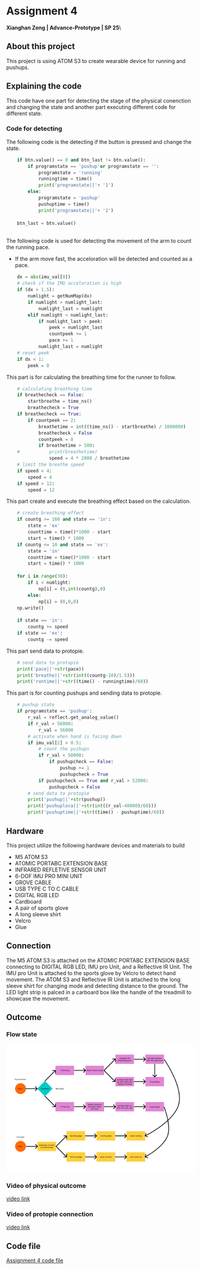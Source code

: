 # Assignment 4
**Xianghan Zeng | Advance-Prototype | SP 25**\
## About this project
This project is using ATOM S3 to create wearable device for running and pushups.
## Explaining the code
This code have one part for detecting the stage of the physical conenction and changing the state and another part executing different code for different state.
### Code for detecting
The following code is the detecting if the button is pressed and change the state.
``` Python  
    if btn.value() == 0 and btn_last != btn.value():
        if programstate == 'pushup'or programstate == '':
            programstate = 'running'
            runningtime = time()
            print('programstate||'+ '1')
        else:
            programstate = 'pushup'
            pushuptime = time()
            print('programstate||'+ '2')
    
    btn_last = btn.value()
```
\
The following code is used for detecting the movement of the arm to count the running pace.
* If the arm move fast, the acceloration will be detected and counted as a pace.
``` Python  
    dx = abs(imu_val[0])
    # check if the IMU acceloration is high
    if (dx > 1.5):
        numlight = getNumMap(dx)
        if numlight > numlight_last:
            numlight_last = numlight
        elif numlight < numlight_last:
            if numlight_last > peek:
                peek = numlight_last
                countpeek += 1
                pace += 1
            numlight_last = numlight
    # reset peek
    if dx < 1:
        peek = 0
```
This part is for calculating the breathing time for the runner to follow.
``` Python
    # calculating breathing time
    if breathecheck == False:
        startbreathe = time_ns()
        breathecheck = True
    if breathecheck == True:
        if countpeek == 2:
            breathetime = int((time_ns() - startbreathe) / 1000000)
            breathecheck = False
            countpeek = 0
            if breathetime > 500:
    #           print(breathetime)
                speed = 4 * 2000 / breathetime
    # limit the breathe speed
    if speed < 4:
        speed = 4
    if speed > 12:
        speed = 12
```
This part create and execute the breathing effect based on the calculation.
``` Python
    # create breathing effect
    if countg >= 160 and state == 'in':
        state = 'ex'
        counttime = time()*1000 - start
        start = time() * 1000
    if countg <= 10 and state == 'ex':
        state = 'in'
        counttime = time()*1000 - start
        start = time() * 1000
    
    for i in range(30):
        if i < numlight:
            np[i] = (0,int(countg),0)
        else:
            np[i] = (0,0,0)
    np.write()
    
    if state == 'in':
        countg += speed
    if state == 'ex':
        countg -= speed
```
This part send data to protopie.
``` Python
    # send data to protopie
    print('pace||'+str(pace))
    print('breathe||'+str(int((countg-10)/1.5)))
    print('runtime||'+str((time() - runningtime)/60))
```
This part is for counting pushups and sending data to protopie.
``` Python
    # pushup state
    if programstate == 'pushup':
        r_val = reflect.get_analog_value()
        if r_val > 56000:
            r_val = 56000
        # activate when hand is facing down
        if imu_val[2] > 0.5:
            # count the pushups
            if r_val < 50000:
                if pushupcheck == False:
                    pushup += 1
                    pushupcheck = True
            if pushupcheck == True and r_val > 52000:
                pushupcheck = False
        # send data to protopie
        print('pushup||'+str(pushup))
        print('pushuploca||'+str(int((r_val-40000)/60)))
        print('pushuptime||'+str((time() - pushuptime)/60))
```
## Hardware
This project utilize the following hardware devices and materials to build
* M5 ATOM S3
* ATOMIC PORTABC EXTENSION BASE
* INFRARED REFLETIVE SENSOR UNIT
* 6-DOF IMU PRO MINI UNIT
* GROVE CABLE
* USB TYPE C TO C CABLE
* DIGITAL RGB LED
* Cardboard
* A pair of sports glove
* A long sleeve shirt
* Velcro
* Glue

## Connection
The M5 ATOM S3 is attached on the ATOMIC PORTABC EXTENSION BASE connecting to DIGITAL RGB LED, IMU pro Unit, and a Reflective IR Unit. The IMU pro Unit is attached to the sports glove by Velcro to detect hand movement. The ATOM S3 and Reflective IR Unit is attached to the long sleeve shirt for changing mode and detecting distance to the ground. The LED light strip is palced in a carboard box like the handle of the treadmill to showcase the movement.

## Outcome
### Flow state
![flow_state](flow_state.jpg)
### Video of physical outcome
[video link](AP_assignment-4_physical_outcome_demonstration.mp4)
### Video of protopie connection
[video link](https://drive.google.com/file/d/1sr0mjs_IC40tgMhjn8MdKwlhwTBGLLNr/view?usp=sharing)

## Code file
[Assignment 4 code file](assignment_4.py)